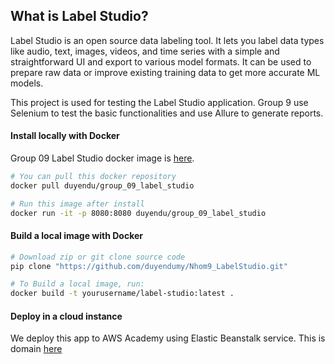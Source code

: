 ## What is Label Studio?

Label Studio is an open source data labeling tool. It lets you label data types like audio, text, images, videos, and time series with a simple and straightforward UI and export to various model formats. It can be used to prepare raw data or improve existing training data to get more accurate ML models.

This project is used for testing the Label Studio application. Group 9 use Selenium to test the basic functionalities and use Allure to generate reports.

#### Install locally with Docker

Group 09 Label Studio docker image is [here](https://hub.docker.com/repository/docker/duyendu/group_09_label_studio).

```bash
# You can pull this docker repository
docker pull duyendu/group_09_label_studio

# Run this image after install
docker run -it -p 8080:8080 duyendu/group_09_label_studio
```

#### Build a local image with Docker

```bash
# Download zip or git clone source code
pip clone "https://github.com/duyendumy/Nhom9_LabelStudio.git"

# To Build a local image, run:
docker build -t yourusername/label-studio:latest .
```

#### Deploy in a cloud instance

We deploy this app to AWS Academy using Elastic Beanstalk service.
This is domain [here](http://testlabelstudio.us-east-1.elasticbeanstalk.com/)
